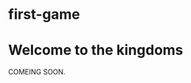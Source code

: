 # first-game
<!DOCTYPE html>
<html>
<body>

<h1>Welcome to the kingdoms</h1>

<p>COMEING SOON.</p>

</body>
</html>
